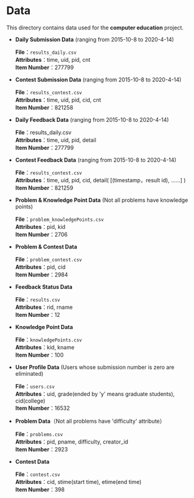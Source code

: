 # Data

This directory contains data used for the **computer education** project.


- **Daily Submission Data** (ranging from 2015-10-8 to 2020-4-14)

    **File**：`results_daily.csv`  
    **Attributes**：time, uid, pid, cnt  
    **Item Number**：277799  

- **Contest Submission Data** (ranging from 2015-10-8 to 2020-4-14)

    **File**：`results_contest.csv`    
    **Attributes**：time, uid, pid, cid, cnt    
    **Item Number**：821258    

- **Daily Feedback Data** (ranging from 2015-10-8 to 2020-4-14)   

    **File**：results_daily.csv    
    **Attributes**：time, uid, pid, detail    
    **Item Number**：277799    

- **Contest Feedback Data** (ranging from 2015-10-8 to 2020-4-14)  

    **File**：`results_contest.csv`  
    **Attributes**：time, uid, pid, cid, detail( [(timestamp，result id), ......] )  
    **Item Number**：821259  

- **Problem & Knowledge Point Data** (Not all problems have knowledge points)   

    **File**：`problem_knowledgePoints.csv`  
    **Attributes**：pid, kid  
    **Item Number**：2706  

- **Problem & Contest Data**

    **File**：`problem_contest.csv`  
    **Attributes**：pid, cid  
    **Item Number**：2984  

- **Feedback Status Data**

    **File**：`results.csv`  
    **Attributes**：rid, rname  
    **Item Number**：12  

- **Knowledge Point Data**  

    **File**：`knowledgePoints.csv`  
    **Attributes**：kid, kname  
    **Item Number**：100  

- **User Profile Data** (Users whose submission number is zero are eliminated) 

    **File**：`users.csv`  
    **Attributes**：uid, grade(ended by 'y' means graduate students), cid(college)  
    **Item Number**：16532  


- **Problem Data**（Not all problems have 'difficulty' attribute） 

    **File**：`problems.csv`  
    **Attributes**：pid, pname, difficulty, creator_id  
    **Item Number**：2923  

- **Contest Data**  

    **File**：`contest.csv`  
    **Attributes**：cid, stime(start time), etime(end time)  
    **Item Number**：398  
